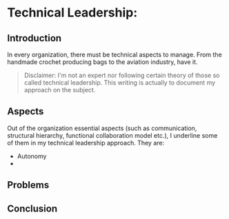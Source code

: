 # Technical Leadership: 
## Introduction
In every organization, there must be technical aspects to manage. From the handmade crochet producing bags to the aviation industry, have it.
> Disclaimer: I'm not an expert nor following certain theory of those so called technical leadership. This writing is actually to document my approach on the subject.

## Aspects
Out of the organization essential aspects (such as communication, structural hierarchy, functional collaboration model etc.), I underline some of them in my technical leadership approach. They are:
- Autonomy
- 
## Problems
## Conclusion